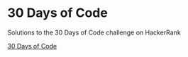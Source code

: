 # 30 Days of Code
Solutions to the 30 Days of Code challenge on HackerRank

[30 Days of Code](https://www.hackerrank.com/domains/tutorials/30-days-of-code)
